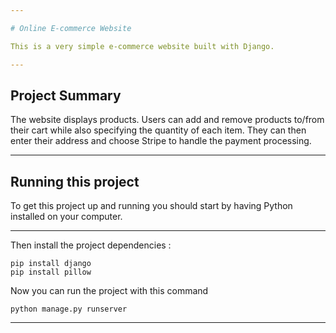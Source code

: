 ```yaml
---

# Online E-commerce Website

This is a very simple e-commerce website built with Django.

---
```


## Project Summary

The website displays products. Users can add and remove products to/from their cart while also specifying the quantity of each item. 
They can then enter their address and choose Stripe to handle the payment processing.

---

## Running this project

To get this project up and running you should start by having Python installed on your computer.

---

Then install the project dependencies :

```
pip install django
pip install pillow

```

Now you can run the project with this command

```
python manage.py runserver

```
---
